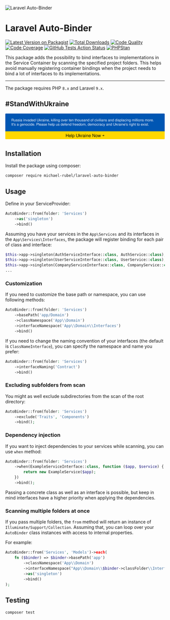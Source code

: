 ![Laravel Auto-Binder](https://user-images.githubusercontent.com/37669560/174098292-415011bd-cd9e-48c0-95e0-d6ca28aed125.png)

# Laravel Auto-Binder
[![Latest Version on Packagist](https://img.shields.io/packagist/v/michael-rubel/laravel-auto-binder.svg?style=flat-square&logo=packagist)](https://packagist.org/packages/michael-rubel/laravel-auto-binder)
[![Total Downloads](https://img.shields.io/packagist/dt/michael-rubel/laravel-auto-binder.svg?style=flat-square&logo=packagist)](https://packagist.org/packages/michael-rubel/laravel-auto-binder)
[![Code Quality](https://img.shields.io/scrutinizer/quality/g/michael-rubel/laravel-auto-binder.svg?style=flat-square&logo=scrutinizer)](https://scrutinizer-ci.com/g/michael-rubel/laravel-auto-binder/?branch=main)
[![Code Coverage](https://img.shields.io/scrutinizer/coverage/g/michael-rubel/laravel-auto-binder.svg?style=flat-square&logo=scrutinizer)](https://scrutinizer-ci.com/g/michael-rubel/laravel-auto-binder/?branch=main)
[![GitHub Tests Action Status](https://img.shields.io/github/workflow/status/michael-rubel/laravel-auto-binder/run-tests/main?style=flat-square&label=tests&logo=github)](https://github.com/michael-rubel/laravel-auto-binder/actions)
[![PHPStan](https://img.shields.io/github/workflow/status/michael-rubel/laravel-auto-binder/phpstan/main?style=flat-square&label=larastan&logo=laravel)](https://github.com/michael-rubel/laravel-auto-binder/actions)

This package adds the possibility to bind interfaces to implementations in the Service Container by scanning the specified project folders. This helps avoid manually registering container bindings when the project needs to bind a lot of interfaces to its implementations.

---

The package requires PHP `8.x` and Laravel `9.x`.

## #StandWithUkraine
[![SWUbanner](https://raw.githubusercontent.com/vshymanskyy/StandWithUkraine/main/banner2-direct.svg)](https://github.com/vshymanskyy/StandWithUkraine/blob/main/docs/README.md)

## Installation
Install the package using composer:
```bash
composer require michael-rubel/laravel-auto-binder
```

## Usage

Define in your ServiceProvider:
```php
AutoBinder::from(folder: 'Services')
    ->as('singleton')
    ->bind()
```

Assuming you have your services in the `App\Services` and its interfaces in the `App\Services\Interfaces`, the package will register binding for each pair of class and interface:
```php
$this->app->singleton(AuthServiceInterface::class, AuthService::class);
$this->app->singleton(UserServiceInterface::class, UserService::class);
$this->app->singleton(CompanyServiceInterface::class, CompanyService::class);
...
```

### Customization

If you need to customize the base path or namespace, you can use following methods:
```php
AutoBinder::from(folder: 'Services')
    ->basePath('app/Domain')
    ->classNamespace('App\\Domain')
    ->interfaceNamespace('App\\Domain\\Interfaces')
    ->bind()
```

If you need to change the naming convention of your interfaces (the default is `ClassNameInterface`), you can specify the namespace and name you prefer:
```php
AutoBinder::from(folder: 'Services')
    ->interfaceNaming('Contract')
    ->bind()
```

### Excluding subfolders from scan

You might as well exclude subdirectories from the scan of the root directory:
```php
AutoBinder::from(folder: 'Services')
    ->exclude('Traits', 'Components')
    ->bind();
```

### Dependency injection

If you want to inject dependencies to your services while scanning, you can use `when` method:
```php
AutoBinder::from(folder: 'Services')
    ->when(ExampleServiceInterface::class, function ($app, $service) {
        return new ExampleService($app);
    })
    ->bind();
```
Passing a concrete class as well as an interface is possible, but keep in mind interfaces have a higher priority when applying the dependencies.

### Scanning multiple folders at once

If you pass multiple folders, the `from` method will return an instance of `Illuminate/Support/Collection`. Assuming that, you can loop over your `AutoBinder` class instances with access to internal properties.

For example:
```php
AutoBinder::from('Services', 'Models')->each(
    fn ($binder) => $binder->basePath('app')
        ->classNamespace('App\\Domain')
        ->interfaceNamespace("App\\Domain\\$binder->classFolder\\Interfaces")
        ->as('singleton')
        ->bind()
);
```

## Testing
```bash
composer test
```
